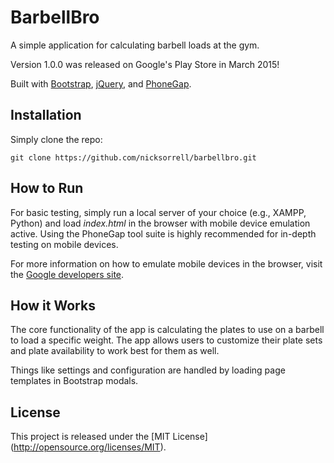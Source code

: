 # BarbellBro
A simple application for calculating barbell loads at the gym.

Version 1.0.0 was released on Google's Play Store in March 2015!

Built with [Bootstrap](http://getbootstrap.com/), [jQuery](http://jquery.com), and [PhoneGap](http://phonegap.com/).

## Installation
Simply clone the repo:

`git clone https://github.com/nicksorrell/barbellbro.git`

## How to Run

For basic testing, simply run a local server of your choice (e.g., XAMPP, Python) and load _index.html_ in the browser with mobile device emulation active. Using the PhoneGap tool suite is highly recommended for in-depth testing on mobile devices.

For more information on how to emulate mobile devices in the browser, visit the [Google developers site](https://developers.google.com/web/tools/chrome-devtools/iterate/device-mode/?hl=en).

## How it Works
The core functionality of the app is calculating the plates to use on a barbell to load a specific weight. The app allows users to customize their plate sets and plate availability to work best for them as well.

Things like settings and configuration are handled by loading page templates in Bootstrap modals.

## License
This project is released under the [MIT License] (http://opensource.org/licenses/MIT).
